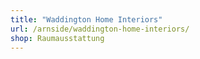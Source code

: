 ```yaml
---
title: "Waddington Home Interiors"
url: /arnside/waddington-home-interiors/
shop: Raumausstattung
---
```

